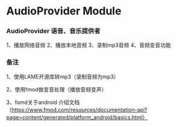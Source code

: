 # AudioProvider Module

### AudioProvider 语音、音乐提供者
1、播放网络音频
2、播放本地音频
3、录制mp3音频
4、音频变音功能


### 备注

1、使用LAME开源库转mp3（录制音频为mp3）

2、使用fmod做变音处理（播放音频变声）

3、fomd关于android 介绍文档（https://www.fmod.com/resources/documentation-api?page=content/generated/platform_android/basics.html）


